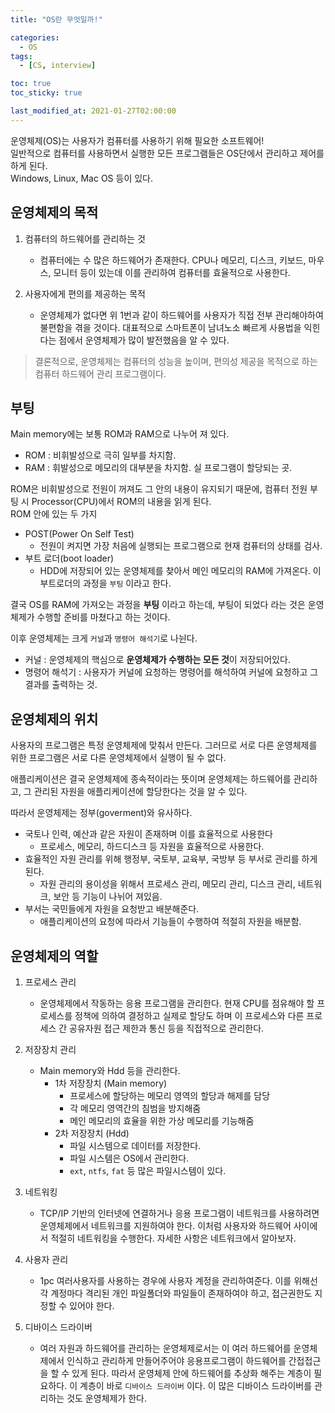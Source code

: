 ```yaml
---
title: "OS란 무엇일까!"

categories:
  - OS
tags:
  - [CS, interview]

toc: true
toc_sticky: true

last_modified_at: 2021-01-27T02:00:00
---
```


운영체제(OS)는 사용자가 컴퓨터를 사용하기 위해 필요한 소프트웨어!  
일반적으로 컴퓨터를 사용하면서 실행한 모든 프로그램들은 OS단에서 관리하고 제어를 하게 된다.  
Windows, Linux, Mac OS 등이 있다.

## 운영체제의 목적

1. 컴퓨터의 하드웨어를 관리하는 것
    - 컴퓨터에는 수 많은 하드웨어가 존재한다. CPU나 메모리, 디스크, 키보드, 마우스, 모니터 등이 있는데 이를 관리하여 컴퓨터를 효율적으로 사용한다. 

2. 사용자에게 편의를 제공하는 목적
    - 운영체제가 없다면 위 1번과 같이 하드웨어를 사용자가 직접 전부 관리해야하여 불편함을 겪을 것이다. 대표적으로 스마트폰이 남녀노소 빠르게 사용법을 익힌다는 점에서 운영체제가 많이 발전했음을 알 수 있다.

> 결론적으로, 운영체제는 컴퓨터의 성능을 높이며, 편의성 제공을 목적으로 하는 컴퓨터 하드웨어 관리 프로그램이다.

## 부팅

Main memory에는 보통 ROM과 RAM으로 나누어 져 있다.
- ROM : 비휘발성으로 극히 일부를 차지함.
- RAM : 휘발성으로 메모리의 대부분을 차지함. 실 프로그램이 할당되는 곳.

ROM은 비휘발성으로 전원이 꺼져도 그 안의 내용이 유지되기 때문에, 컴퓨터 전원 부팅 시 Processor(CPU)에서 ROM의 내용을 읽게 된다.  
ROM 안에 있는 두 가지
- POST(Power On Self Test)
    - 전원이 켜지면 가장 처음에 실행되는 프로그램으로 현재 컴퓨터의 상태를 검사.
- 부트 로더(boot loader)
    - HDD에 저장되어 있는 운영체제를 찾아서 메인 메모리의 RAM에 가져온다. 이 부트로더의 과정을 `부팅` 이라고 한다.

결국 OS를 RAM에 가져오는 과정을 **부팅** 이라고 하는데, 부팅이 되었다 라는 것은 운영체제가 수행할 준비를 마쳤다고 하는 것이다.

이후 운영체제는 크게 `커널`과 `명령어 해석기`로 나뉜다.

- 커널 : 운영체제의 핵심으로 **운영체제가 수행하는 모든 것**이 저장되어있다.
- 명령어 해석기 : 사용자가 커널에 요청하는 명령어를 해석하여 커널에 요청하고 그 결과를 출력하는 것.

## 운영체제의 위치

사용자의 프로그램은 특정 운영체제에 맞춰서 만든다. 그러므로 서로 다른 운영체제를 위한 프로그램은 서로 다른 운영체제에서 실행이 될 수 없다.  

애플리케이션은 결국 운영체제에 종속적이라는 뜻이며 운영체제는 하드웨어를 관리하고, 그 관리된 자원을 애플리케이션에 할당한다는 것을 알 수 있다.

따라서 운영체제는 정부(goverment)와 유사하다.

- 국토나 인력, 예산과 같은 자원이 존재하며 이를 효율적으로 사용한다
    - 프로세스, 메모리, 하드디스크 등 자원을 효율적으로 사용한다.
- 효율적인 자원 관리를 위해 행정부, 국토부, 교육부, 국방부 등 부서로 관리를 하게 된다.
    - 자원 관리의 용이성을 위해서 프로세스 관리, 메모리 관리, 디스크 관리, 네트워크, 보안 등 기능이 나뉘어 져있음.
- 부서는 국민들에게 자원을 요청받고 배분해준다.
    - 애플리케이션의 요청에 따라서 기능들이 수행하여 적절히 자원을 배분함.

## 운영체제의 역할

1. 프로세스 관리
    - 운영체제에서 작동하는 응용 프로그램을 관리한다. 현재 CPU를 점유해야 할 프로세스를 정책에 의하여 결정하고 실제로 할당도 하며 이 프로세스와 다른 프로세스 간 공유자원 접근 제한과 통신 등을 직접적으로 관리한다.

2. 저장장치 관리
    - Main memory와 Hdd 등을 관리한다.
        - 1차 저장장치 (Main memory)
            - 프로세스에 할당하는 메모리 영역의 할당과 해제를 담당
            - 각 메모리 영역간의 침범을 방지해줌
            - 메인 메모리의 효율을 위한 가상 메모리를 기능해줌
        - 2차 저장장치 (Hdd)
            - 파일 시스템으로 데이터를 저장한다.
            - 파일 시스템은 OS에서 관리한다.
            - `ext`, `ntfs`, `fat` 등 많은 파일시스템이 있다.
 
3. 네트워킹
    - TCP/IP 기반의 인터넷에 연결하거나 응용 프로그램이 네트워크를 사용하려면 운영체제에서 네트워크를 지원하여야 한다. 이처럼 사용자와 하드웨어 사이에서 적절히 네트워킹을 수행한다. 자세한 사항은 네트워크에서 알아보자.
4. 사용자 관리
    - 1pc 여러사용자를 사용하는 경우에 사용자 계정을 관리하여준다. 이를 위해선 각 계정마다 격리된 개인 파일폴더와 파일들이 존재하여야 하고, 접근권한도 지정할 수 있어야 한다.

5. 디바이스 드라이버
    - 여러 자원과 하드웨어를 관리하는 운영체제로서는 이 여러 하드웨어를 운영체제에서 인식하고 관리하게 만들어주어야 응용프로그램이 하드웨어를 간접접근을 할 수 있게 된다. 따라서 운영체제 안에 하드웨어를 추상화 해주는 계층이 필요하다. 이 계층이 바로 `디바이스 드라이버` 이다. 이 많은 디바이스 드라이버를 관리하는 것도 운영체제가 한다.